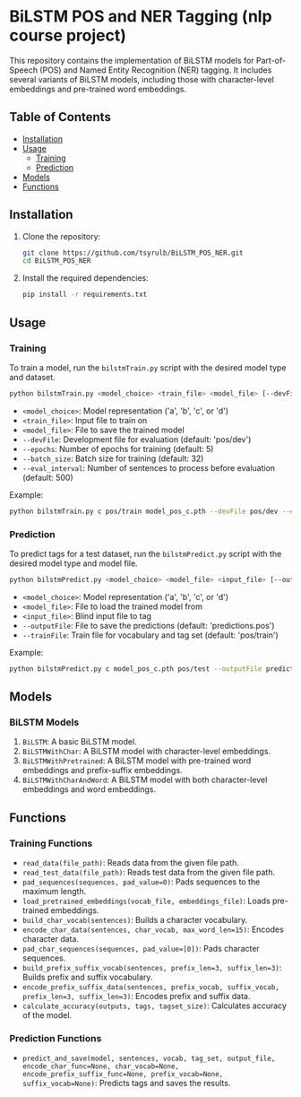 # BiLSTM POS and NER Tagging (nlp course project)

This repository contains the implementation of BiLSTM models for Part-of-Speech (POS) and Named Entity Recognition (NER) tagging. It includes several variants of BiLSTM models, including those with character-level embeddings and pre-trained word embeddings.

## Table of Contents
- [Installation](#installation)
- [Usage](#usage)
  - [Training](#training)
  - [Prediction](#prediction)
- [Models](#models)
- [Functions](#functions)

## Installation

1. Clone the repository:
    ```bash
    git clone https://github.com/tsyrulb/BiLSTM_POS_NER.git
    cd BiLSTM_POS_NER
    ```

2. Install the required dependencies:
    ```bash
    pip install -r requirements.txt
    ```

## Usage

### Training

To train a model, run the `bilstmTrain.py` script with the desired model type and dataset.

```bash
python bilstmTrain.py <model_choice> <train_file> <model_file> [--devFile <dev_file>] [--epochs <epochs>] [--batch_size <batch_size>] [--eval_interval <eval_interval>]
```

- `<model_choice>`: Model representation ('a', 'b', 'c', or 'd')
- `<train_file>`: Input file to train on
- `<model_file>`: File to save the trained model
- `--devFile`: Development file for evaluation (default: 'pos/dev')
- `--epochs`: Number of epochs for training (default: 5)
- `--batch_size`: Batch size for training (default: 32)
- `--eval_interval`: Number of sentences to process before evaluation (default: 500)

Example:
```bash
python bilstmTrain.py c pos/train model_pos_c.pth --devFile pos/dev --epochs 10 --batch_size 32 --eval_interval 500
```

### Prediction

To predict tags for a test dataset, run the `bilstmPredict.py` script with the desired model type and model file.

```bash
python bilstmPredict.py <model_choice> <model_file> <input_file> [--outputFile <output_file>] [--trainFile <train_file>]
```

- `<model_choice>`: Model representation ('a', 'b', 'c', or 'd')
- `<model_file>`: File to load the trained model from
- `<input_file>`: Blind input file to tag
- `--outputFile`: File to save the predictions (default: 'predictions.pos')
- `--trainFile`: Train file for vocabulary and tag set (default: 'pos/train')

Example:
```bash
python bilstmPredict.py c model_pos_c.pth pos/test --outputFile predictions.pos --trainFile pos/train
```

## Models

### BiLSTM Models

1. `BiLSTM`: A basic BiLSTM model.
2. `BiLSTMWithChar`: A BiLSTM model with character-level embeddings.
3. `BiLSTMWithPretrained`: A BiLSTM model with pre-trained word embeddings and prefix-suffix embeddings.
4. `BiLSTMWithCharAndWord`: A BiLSTM model with both character-level embeddings and word embeddings.

## Functions

### Training Functions

- `read_data(file_path)`: Reads data from the given file path.
- `read_test_data(file_path)`: Reads test data from the given file path.
- `pad_sequences(sequences, pad_value=0)`: Pads sequences to the maximum length.
- `load_pretrained_embeddings(vocab_file, embeddings_file)`: Loads pre-trained embeddings.
- `build_char_vocab(sentences)`: Builds a character vocabulary.
- `encode_char_data(sentences, char_vocab, max_word_len=15)`: Encodes character data.
- `pad_char_sequences(sequences, pad_value=[0])`: Pads character sequences.
- `build_prefix_suffix_vocab(sentences, prefix_len=3, suffix_len=3)`: Builds prefix and suffix vocabulary.
- `encode_prefix_suffix_data(sentences, prefix_vocab, suffix_vocab, prefix_len=3, suffix_len=3)`: Encodes prefix and suffix data.
- `calculate_accuracy(outputs, tags, tagset_size)`: Calculates accuracy of the model.

### Prediction Functions

- `predict_and_save(model, sentences, vocab, tag_set, output_file, encode_char_func=None, char_vocab=None, encode_prefix_suffix_func=None, prefix_vocab=None, suffix_vocab=None)`: Predicts tags and saves the results.
